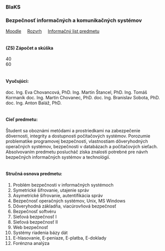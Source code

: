 ### BIaKS
### Bezpečnosť informačných a komunikačných systémov

[Moodle](https://moodle.fei.tuke.sk/enrol/index.php?id=64)&nbsp;&nbsp;&nbsp;&nbsp;
[Rozvrh](https://maisportal.tuke.sk/portal/rozvrhy.mais)&nbsp;&nbsp;&nbsp;&nbsp;
[Informačný list predmetu](https://maisportal.tuke.sk/portal/tlacPredmetuOSP.mais?predmetId=52654448&lang=sk)&nbsp;&nbsp;&nbsp;&nbsp;
<br>
<br>

#### (ZS) Zápočet a skúška
<div class="points-bar">
  <div class="points zapocet" style="width: 40%">40</div>
  <div class="points skuska" style="width: 60%">60</div>
</div>
<br>

#### Vyučujúci:
doc. Ing. Eva Chovancová, PhD.
Ing. Martin Štancel, PhD.
Ing. Tomáš Kormaník
doc. Ing. Martin Chovanec, PhD.
doc. Ing. Branislav Sobota, PhD.
doc. Ing. Anton Baláž, PhD.
<br>
<br>

#### Cieľ predmetu:
Študent sa oboznámi metódami a prostriedkami na zabezpečenie dôvernosti, integrity a dostupnosti počítačových systémov. Porozumie problematike programovej bezpečnosti, vlastnostiam dôveryhodných operačných systémov, bezpečnosti v databázach a počítačových sieťach. Absolvovaním predmetu poslucháč získa znalosti potrebné pre návrh bezpečných informačných systémov a technológií.
<br>
<br>

#### Stručná osnova predmetu:
1. Problém bezpečnosti v informačných systémoch  
2. Symetrické šifrovanie, utajenie správ                
3. Asymetrické šifrovanie, autentifikácia správ        
4. Bezpečnosť operačných systémov, Unix, MS Windows
5. Dôveryhodná základňa, viacúrovňová bezpečnosť        
6. Bezpečnosť softvéru                                  
7. Sieťová bezpečnosť I                                
8. Sieťová bezpečnosť II                                
9. Web bezpečnosť                              
10. Systémy riadenia bázy dát                  
11. E-hlasovanie, E-peniaze, E-platba, E-doklady
12. Forénzna analýza